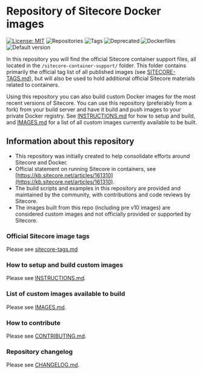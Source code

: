 # Repository of Sitecore Docker images

[//]: # "start: stats"

[![License: MIT](https://img.shields.io/badge/License-MIT-green.svg?style=flat-square)](https://opensource.org/licenses/MIT) ![Repositories](https://img.shields.io/badge/Repositories-105-blue.svg?style=flat-square) ![Tags](https://img.shields.io/badge/Tags-708-blue.svg?style=flat-square) ![Deprecated](https://img.shields.io/badge/Deprecated-0-lightgrey.svg?style=flat-square) ![Dockerfiles](https://img.shields.io/badge/Dockerfiles-93-blue.svg?style=flat-square) ![Default version](https://img.shields.io/badge/Default%20version-9.3.0%20on%20ltsc2019/1809-blue?style=flat-square)

[//]: # "end: stats"

In this repository you will find the official Sitecore container support files, all located in the `/sitecore-container-support/` folder. This folder contains primarily the official tag list of all published images (see [SITECORE-TAGS.md](/sitecore-container-support/sitecore-tags.md)), but will also be used to hold additional official Sitecore materials related to containers.

Using this repository you can also build custom Docker images for the most recent versions of Sitecore. You can use this repository (preferably from a fork) from your build server and have it build and push images to your private Docker registry. See [INSTRUCTIONS.md](INSTRUCTIONS.md) for how to setup and build, and [IMAGES.md](IMAGES.md) for a list of all custom images currently available to be built.

## Information about this repository

- This repository was initially created to help consolidate efforts around Sitecore and Docker.
- Official statement on running Sitecore in containers, see [https://kb.sitecore.net/articles/161310](https://kb.sitecore.net/articles/161310).
- The build scripts and examples in this repository are provided and maintained by the community, with contributions and code reviews by Sitecore.
- The images built from this repo (including pre v10 images) are considered custom images and not officially provided or supported by Sitecore.

### Official Sitecore image tags

Please see [sitecore-tags.md](/sitecore-container-support/sitecore-tags.md)

### How to setup and build custom images

Please see [INSTRUCTIONS.md](INSTRUCTIONS.md).

### List of custom images available to build

Please see [IMAGES.md](IMAGES.md).

### How to contribute

Please see [CONTRIBUTING.md](CONTRIBUTING.md).

### Repository changelog

Please see [CHANGELOG.md](CHANGELOG.md).
